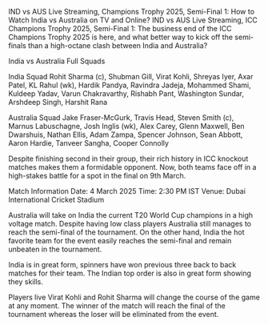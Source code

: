 IND vs AUS Live Streaming, Champions Trophy 2025, Semi-Final 1: How to Watch India vs Australia on TV and Online? IND vs AUS Live Streaming, ICC Champions Trophy 2025, Semi-Final 1: The business end of the ICC Champions Trophy 2025 is here, and what better way to kick off the semi-finals than a high-octane clash between India and Australia?


India vs Australia Full Squads 

India Squad Rohit Sharma (c), Shubman Gill, Virat Kohli, Shreyas Iyer, Axar Patel, KL Rahul (wk), Hardik Pandya, Ravindra Jadeja, Mohammed Shami, Kuldeep Yadav, Varun Chakravarthy, Rishabh Pant, Washington Sundar, Arshdeep Singh, Harshit Rana 

Australia Squad Jake Fraser-McGurk, Travis Head, Steven Smith (c), Marnus Labuschagne, Josh Inglis (wk), Alex Carey, Glenn Maxwell, Ben Dwarshuis, Nathan Ellis, Adam Zampa, Spencer Johnson, Sean Abbott, Aaron Hardie, Tanveer Sangha, Cooper Connolly


Despite finishing second in their group, their rich history in ICC knockout matches makes them a formidable opponent. Now, both teams face off in a high-stakes battle for a spot in the final on 9th March.

Match Information Date: 4 March 2025 Time: 2:30 PM IST Venue: Dubai International Cricket Stadium



Australia will take on India the current T20 World Cup champions in a high voltage match. Despite having low class players Australia still manages to reach the semi-final of the tournament. On the other hand, India the hot favorite team for the event easily reaches the semi-final and remain unbeaten in the tournament.

India is in great form, spinners have won previous three back to back matches for their team. The Indian top order is also in great form showing they skills.

Players live Virat Kohli and Rohit Sharma will change the course of the game at any moment. The winner of the match will reach the final of the tournament whereas the loser will be eliminated from the event. 
